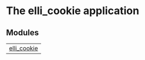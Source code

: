 

# The elli_cookie application #


## Modules ##


<table width="100%" border="0" summary="list of modules">
<tr><td><a href="elli_cookie.md" class="module">elli_cookie</a></td></tr></table>

